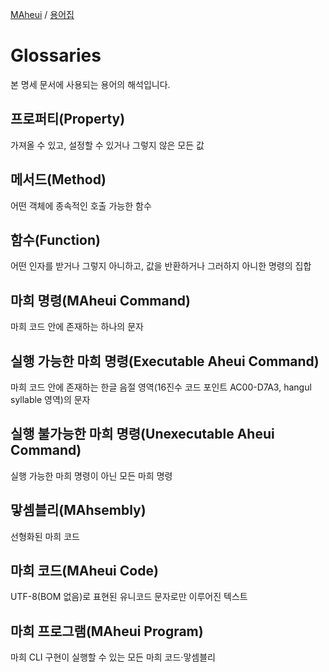 [MAheui](./) / [용어집](./Glossaries.md/)

# Glossaries

본 명세 문서에 사용되는 용어의 해석입니다.

## 프로퍼티(Property)

가져올 수 있고, 설정할 수 있거나 그렇지 않은 모든 값

## 메서드(Method)

어떤 객체에 종속적인 호출 가능한 함수

## 함수(Function)

어떤 인자를 받거나 그렇지 아니하고, 값을 반환하거나 그러하지 아니한 명령의 집합

## 마희 명령(MAheui Command)

마희 코드 안에 존재하는 하나의 문자

## 실행 가능한 마희 명령(Executable Aheui Command)

마희 코드 안에 존재하는
한글 음절 영역(16진수 코드 포인트 AC00-D7A3, hangul syllable 영역)의 문자

## 실행 불가능한 마희 명령(Unexecutable Aheui Command)

실행 가능한 마희 명령이 아닌 모든 마희 명령

## 맣셈블리(MAhsembly)

선형화된 마희 코드

## 마희 코드(MAheui Code)

UTF-8(BOM 없음)로 표현된 유니코드 문자로만 이루어진 텍스트

## 마희 프로그램(MAheui Program)

마희 CLI 구현이 실행할 수 있는 모든 마희 코드·맣셈블리
